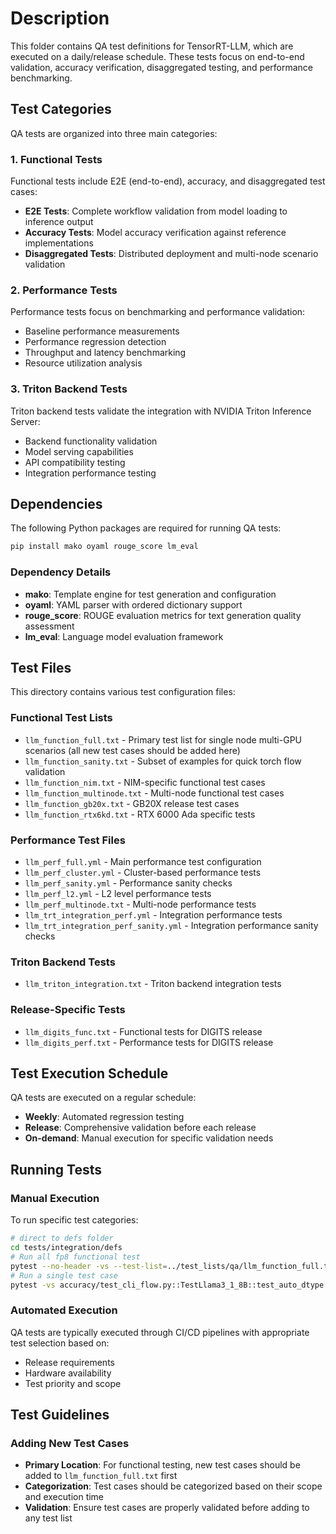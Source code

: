 # Description

This folder contains QA test definitions for TensorRT-LLM, which are executed on a daily/release schedule. These tests focus on end-to-end validation, accuracy verification, disaggregated testing, and performance benchmarking.

## Test Categories

QA tests are organized into three main categories:

### 1. Functional Tests
Functional tests include E2E (end-to-end), accuracy, and disaggregated test cases:

- **E2E Tests**: Complete workflow validation from model loading to inference output
- **Accuracy Tests**: Model accuracy verification against reference implementations
- **Disaggregated Tests**: Distributed deployment and multi-node scenario validation

### 2. Performance Tests
Performance tests focus on benchmarking and performance validation:
- Baseline performance measurements
- Performance regression detection
- Throughput and latency benchmarking
- Resource utilization analysis

### 3. Triton Backend Tests
Triton backend tests validate the integration with NVIDIA Triton Inference Server:
- Backend functionality validation
- Model serving capabilities
- API compatibility testing
- Integration performance testing

## Dependencies

The following Python packages are required for running QA tests:

```bash
pip install mako oyaml rouge_score lm_eval
```

### Dependency Details

- **mako**: Template engine for test generation and configuration
- **oyaml**: YAML parser with ordered dictionary support
- **rouge_score**: ROUGE evaluation metrics for text generation quality assessment
- **lm_eval**: Language model evaluation framework

## Test Files

This directory contains various test configuration files:

### Functional Test Lists
- `llm_function_full.txt` - Primary test list for single node multi-GPU scenarios (all new test cases should be added here)
- `llm_function_sanity.txt` - Subset of examples for quick torch flow validation
- `llm_function_nim.txt` - NIM-specific functional test cases
- `llm_function_multinode.txt` - Multi-node functional test cases
- `llm_function_gb20x.txt` - GB20X release test cases
- `llm_function_rtx6kd.txt` - RTX 6000 Ada specific tests

### Performance Test Files
- `llm_perf_full.yml` - Main performance test configuration
- `llm_perf_cluster.yml` - Cluster-based performance tests
- `llm_perf_sanity.yml` - Performance sanity checks
- `llm_perf_l2.yml` - L2 level performance tests
- `llm_perf_multinode.txt` - Multi-node performance tests
- `llm_trt_integration_perf.yml` - Integration performance tests
- `llm_trt_integration_perf_sanity.yml` - Integration performance sanity checks

### Triton Backend Tests
- `llm_triton_integration.txt` - Triton backend integration tests

### Release-Specific Tests
- `llm_digits_func.txt` - Functional tests for DIGITS release
- `llm_digits_perf.txt` - Performance tests for DIGITS release

## Test Execution Schedule

QA tests are executed on a regular schedule:

- **Weekly**: Automated regression testing
- **Release**: Comprehensive validation before each release
- **On-demand**: Manual execution for specific validation needs

## Running Tests

### Manual Execution

To run specific test categories:

```bash
# direct to defs folder
cd tests/integration/defs
# Run all fp8 functional test
pytest --no-header -vs --test-list=../test_lists/qa/llm_function_full.txt -k fp8
# Run a single test case
pytest -vs accuracy/test_cli_flow.py::TestLlama3_1_8B::test_auto_dtype
```

### Automated Execution

QA tests are typically executed through CI/CD pipelines with appropriate test selection based on:

- Release requirements
- Hardware availability
- Test priority and scope

## Test Guidelines

### Adding New Test Cases
- **Primary Location**: For functional testing, new test cases should be added to `llm_function_full.txt` first
- **Categorization**: Test cases should be categorized based on their scope and execution time
- **Validation**: Ensure test cases are properly validated before adding to any test list
